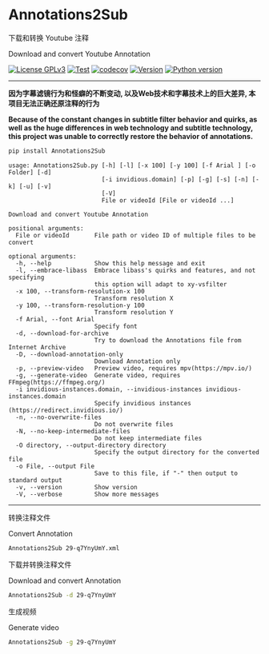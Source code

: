 # Annotations2Sub

下载和转换 Youtube 注释

Download and convert Youtube Annotation

[![License GPLv3](https://img.shields.io/pypi/l/Annotations2Sub?color=1)](https://pypi.org/project/Annotations2Sub/)
[![Test](https://github.com/USED255/Annotations2Sub/actions/workflows/test.yml/badge.svg)](https://github.com/USED255/Annotations2Sub/actions/workflows/test.yml)
[![codecov](https://codecov.io/gh/USED255/Annotations2Sub/branch/master/graph/badge.svg?token=SSNQNEAXMP)](https://codecov.io/gh/USED255/Annotations2Sub)
[![Version](https://img.shields.io/pypi/v/Annotations2Sub)](https://pypi.org/project/Annotations2Sub)
[![Python version](https://img.shields.io/pypi/pyversions/Annotations2Sub)](https://pypi.org/project/Annotations2Sub)

---

**因为字幕滤镜行为和怪癖的不断变动, 以及Web技术和字幕技术上的巨大差异, 本项目无法正确还原注释的行为**

**Because of the constant changes in subtitle filter behavior and quirks, as well as the huge differences in web technology and subtitle technology, this project was unable to correctly restore the behavior of annotations.**

```bash
pip install Annotations2Sub
```

```help
usage: Annotations2Sub.py [-h] [-l] [-x 100] [-y 100] [-f Arial ] [-o Folder] [-d]
                          [-i invidious.domain] [-p] [-g] [-s] [-n] [-k] [-u] [-v]
                          [-V]
                          File or videoId [File or videoId ...]

Download and convert Youtube Annotation

positional arguments:
  File or videoId       File path or video ID of multiple files to be convert

optional arguments:
  -h, --help            Show this help message and exit
  -l, --embrace-libass  Embrace libass's quirks and features, and not specifying
                        this option will adapt to xy-vsfilter
  -x 100, --transform-resolution-x 100
                        Transform resolution X
  -y 100, --transform-resolution-y 100
                        Transform resolution Y
  -f Arial, --font Arial
                        Specify font
  -d, --download-for-archive
                        Try to download the Annotations file from Internet Archive
  -D, --download-annotation-only
                        Download Annotation only
  -p, --preview-video   Preview video, requires mpv(https://mpv.io/)
  -g, --generate-video  Generate video, requires FFmpeg(https://ffmpeg.org/)
  -i invidious-instances.domain, --invidious-instances invidious-instances.domain
                        Specify invidious instances (https://redirect.invidious.io/)
  -n, --no-overwrite-files
                        Do not overwrite files
  -N, --no-keep-intermediate-files
                        Do not keep intermediate files
  -O directory, --output-directory directory
                        Specify the output directory for the converted file
  -o File, --output File
                        Save to this file, if "-" then output to standard output
  -v, --version         Show version
  -V, --verbose         Show more messages
```

---

转换注释文件

Convert Annotation

```bash
Annotations2Sub 29-q7YnyUmY.xml
```

下载并转换注释文件

Download and convert Annotation

```bash
Annotations2Sub -d 29-q7YnyUmY
```

生成视频

Generate video

```bash
Annotations2Sub -g 29-q7YnyUmY
```
